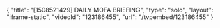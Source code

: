 {
    "title": "[1508521429] DAILY MOFA BRIEFING",
    "type": "solo",
    "layout": "iframe-static",
    "videoId": "123186455",
    "url": "\/tvpembed\/123186455"
}